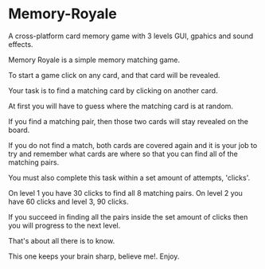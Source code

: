 # Memory-Royale
A cross-platform card memory game with 3 levels GUI, gpahics and sound effects.


Memory Royale is a simple memory matching game.

To start a game click on any card, and that card will be revealed.

Your task is to find a matching card by clicking on another card.

At first you will have to guess where the matching card is at random.

If you find a matching pair, then those two cards will stay revealed on the board.

If you do not find a match, both cards are covered again and it is your job to try and remember what cards are where so that you can find all of the matching pairs.

You must also complete this task within a set amount of attempts, 'clicks'.

On level 1 you have 30 clicks to find all 8 matching pairs.
On level 2 you have 60 clicks and level 3, 90 clicks.

If you succeed in finding all the pairs inside the set amount of clicks then you will progress to the next level.

That's about all there is to know.

This one keeps your brain sharp, believe me!.
Enjoy.

